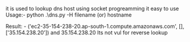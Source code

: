it is used to lookup dns host using socket progreamming it easy to use
Usage:-  python .\dns.py -H filename (or) hostname

Result: -
('ec2-35-154-238-20.ap-south-1.compute.amazonaws.com', [], ['35.154.238.20']) and 35.154.238.20
Its not vul for reverse lookup

